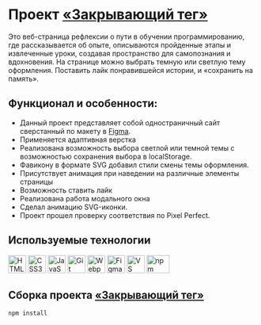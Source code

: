 # Проект [«Закрывающий тег»](https://vipreal.github.io/zakrivayuschiy-teg-f/index.html)
Это веб-страница рефлексии о пути в обучении программированию, где рассказывается об опыте, описываются пройденные этапы и извлеченные уроки, создавая пространство для самопознания и вдохновения. На странице можно выбрать темную или светлую тему оформления. Поставить лайк понравившейся истории, и «сохранить на память».
## Функционал и особенности:
- Данный проект представляет собой одностраничный сайт сверстанный по макету в [Figma](https://www.figma.com/file/JQhPLs2COLIeZtAtlsBS34/%238-%3C%2F%D0%B7%D0%B0%D0%BA%D1%80%D1%8B%D0%B2%D0%B0%D1%8E%D1%89%D0%B8%D0%B9-%D1%82%D0%B5%D0%B3%3E?type=design&node-id=0-1&mode=design&t=CWRlrkPan37aV0GR-0).
- Применяется адаптивная верстка
- Реализована возможность выбора светлой или темной темы с возможностью сохранения выбора в localStorage.
- Фавикону в формате SVG добавил стили смены темы оформления.
- Присутствует анимация при наведении на различные элементы страницы
- Возможность ставить лайк
- Реализована работа модального окна
- Сделал анимацию SVG-иконки.
- Проект прошел проверку соответствия по Pixel Perfect.

## Используемые технологии
<p align="left">
<a href="https://developer.mozilla.org/en-US/docs/Glossary/HTML5" target="_blank" rel="noreferrer"><img src="https://raw.githubusercontent.com/danielcranney/readme-generator/main/public/icons/skills/html5-colored.svg" width="36" height="36" alt="HTML5" /></a>
<a href="https://www.w3.org/TR/CSS/#css" target="_blank" rel="noreferrer"><img src="https://raw.githubusercontent.com/danielcranney/readme-generator/main/public/icons/skills/css3-colored.svg" width="36" height="36" alt="CSS3" /></a>
<a href="https://developer.mozilla.org/en-US/docs/Web/JavaScript" target="_blank" rel="noreferrer"><img src="https://raw.githubusercontent.com/danielcranney/readme-generator/main/public/icons/skills/javascript-colored.svg" width="36" height="36" alt="JavaScript" /></a>
<a href="https://git-scm.com/" target="_blank" rel="noreferrer"><img src="https://raw.githubusercontent.com/danielcranney/readme-generator/main/public/icons/skills/git-colored.svg" width="36" height="36" alt="Git" /></a>
<a href="https://webpack.js.org/" target="_blank" rel="noreferrer"><img src="https://raw.githubusercontent.com/danielcranney/readme-generator/main/public/icons/skills/webpack-colored.svg" width="36" height="36" alt="Webpack" /></a>
<a href="https://www.figma.com/" target="_blank" rel="noreferrer"><img src="https://raw.githubusercontent.com/danielcranney/readme-generator/main/public/icons/skills/figma-colored.svg" width="36" height="36" alt="Figma" /></a>
<a href="https://code.visualstudio.com/" target="_blank" rel="noreferrer"><img src="https://cdn.jsdelivr.net/gh/devicons/devicon@latest/icons/vscode/vscode-original.svg" width="36" height="36" alt="VS Code" /></a>
<a href="https://www.npmjs.com/" target="_blank" rel="noreferrer"><img src="https://cdn.jsdelivr.net/gh/devicons/devicon@latest/icons/npm/npm-original-wordmark.svg" width="46" height="36" alt="npm" /></a>
</p>

## Сборка проекта [«Закрывающий тег»](https://vipreal.github.io/zakrivayuschiy-teg-f/index.html)

```
npm install
```
